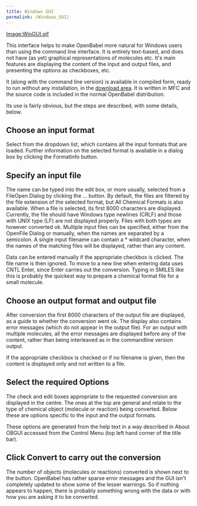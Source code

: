 ```yaml
---
title: Windows GUI
permalink: /Windows_GUI/
---
```


[Image:WinGUI.gif](/Image:WinGUI.gif "wikilink")

This interface helps to make OpenBabel more natural for Windows users than using the command line interface. It is entirely text-based, and does not have (as yet) graphical representations of molecules etc. It's main features are displaying the content of the input and output files, and presenting the options as checkboxes, etc.

It (along with the command line version) is available in compiled form, ready to run without any installation, in the [download area](http://sourceforge.net/project/showfiles.php?group_id=40728&package_id=32894&release_id=374001). It is written in MFC and the source code is included in the normal OpenBabel distribution.

Its use is fairly obvious, but the steps are described, with some details, below.

Choose an input format
----------------------

Select from the dropdown list, which contains all the input formats that are loaded. Further information on the selected format is available in a dialog box by clicking the FormatInfo button.

Specify an input file
---------------------

The name can be typed into the edit box, or more usually, selected from a FileOpen Dialog by clicking the ... button. By default, the files are filtered by the file extension of the selected format, but All Chemical Formats is also available. When a file is selected, its first 8000 characters are displayed. Currently, the file should have Windows type newlines (CRLF) and those with UNIX type (LF) are not displayed properly. Files with both types are however converted ok. Multiple input files can be specified, either from the OpenFile Dialog or manually, when the names are separated by a semicolon. A single input filename can contain a \* wildcard character, when the names of the matching files will be displayed, rather than any content.

Data can be entered manually if the appropriate checkbox is clicked. The file name is then ignored. To move to a new line when entering data uses CNTL Enter, since Enter carries out the conversion. Typing in SMILES like this is probably the quickest way to prepare a chemical format file for a small molecule.

Choose an output format and output file
---------------------------------------

After conversion the first 8000 characters of the output file are displayed, as a guide to whether the conversion went ok. The display also contains error messages (which do not appear in the output file). For an output with multiple molecules, all the error messages are displayed before any of the content, rather than being interleaved as in the commandline version output.

If the appropriate checkbox is checked or if no filename is given, then the content is displayed only and not written to a file.

Select the required Options
---------------------------

The check and edit boxes appropriate to the requested conversion are displayed in the centre. The ones at the top are general and relate to the type of chemical object (molecule or reaction) being converted. Below these are options specific to the input and the output formats.

These options are generated from the help text in a way described in About OBGUI accessed from the Control Menu (top left hand corner of the title bar).

Click Convert to carry out the conversion
-----------------------------------------

The number of objects (molecules or reactions) converted is shown next to the button. OpenBabel has rather sparse error messages and the GUI isn't completely updated to show some of the lesser warnings. So if nothing appears to happen, there is probably something wrong with the data or with how you are asking it to be converted.